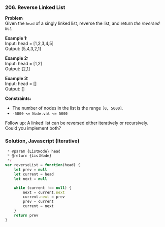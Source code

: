 ### 206. Reverse Linked List

**Problem**\
Given the `head` of a singly linked list, reverse the list, and return *the reversed list*.

**Example 1:**\
Input: head = [1,2,3,4,5]\
Output: [5,4,3,2,1]

**Example 2:**\
Input: head = [1,2]\
Output: [2,1]

**Example 3:**\
Input: head = []\
Output: []

**Constraints:**
* The number of nodes in the list is the range `[0, 5000]`.
* `-5000 <= Node.val <= 5000`

Follow up: A linked list can be reversed either iteratively or recursively. Could you implement both?

### Solution, Javascript (Iterative)
```javascript
 * @param {ListNode} head
 * @return {ListNode}
 */
var reverseList = function(head) {
    let prev = null
    let current = head
    let next = null

    while (current !== null) {
        next = current.next
        current.next = prev
        prev = current
        current = next
    }
    return prev
}
```